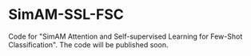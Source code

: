 # SimAM-SSL-FSC
Code for "SimAM Attention and Self-supervised Learning for  Few-Shot Classification". The code will be published soon.
